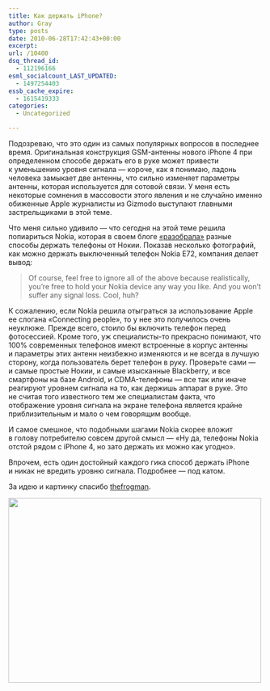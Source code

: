 ```yaml
---
title: Как держать iPhone?
author: Gray
type: posts
date: 2010-06-28T17:42:43+00:00
excerpt:
url: /10400
dsq_thread_id:
  - 112196166
esml_socialcount_LAST_UPDATED:
  - 1497254403
essb_cache_expire:
  - 1615419333
categories:
  - Uncategorized

---
```








Подозреваю, что это один из&nbsp;самых популярных вопросов в&nbsp;последнее время. Оригинальная конструкция GSM-антенны нового iPhone 4&nbsp;при определенном способе держать его в&nbsp;руке может привести к&nbsp;уменьшению уровня сигнала&nbsp;&mdash; короче, как я&nbsp;понимаю, ладонь человека замыкает две антенны, что сильно изменяет параметры антенны, которая используется для сотовой связи. У&nbsp;меня есть некоторые сомнения в&nbsp;массовости этого явления и&nbsp;не&nbsp;случайно именно обиженные Apple журналисты из&nbsp;Gizmodo выступают главными застрельщиками в&nbsp;этой теме.

Что меня сильно удивило&nbsp;&mdash; что сегодня на&nbsp;этой теме решила попиариться Nokia, которая в&nbsp;своем блоге <a href="http://conversations.nokia.com/2010/06/28/how-do-you-hold-your-nokia/" target="_blank">&laquo;разобрала&raquo;</a> разные способы держать телефоны от&nbsp;Нокии. Показав несколько фотографий, как можно держать выключенный телефон Nokia E72, компания делает вывод:

> Of&nbsp;course, feel free to&nbsp;ignore all of&nbsp;the above because realistically, you&rsquo;re free to&nbsp;hold your Nokia device any way you like. And you won&rsquo;t suffer any signal loss. Cool, huh?

К&nbsp;сожалению, если Nokia решила отыграться за&nbsp;использование Apple ее&nbsp;слогана &laquo;Connecting people&raquo;, то&nbsp;у&nbsp;нее это получилось очень неуклюже. Прежде всего, стоило&nbsp;бы включить телефон перед фотосессией. Кроме того, уж&nbsp;специалисты-то прекрасно понимают, что 100% современных телефонов имеют встроенные в&nbsp;корпус антенны и&nbsp;параметры этих антенн неизбежно изменяются и&nbsp;не&nbsp;всегда в&nbsp;лучшую сторону, когда пользователь берет телефон в&nbsp;руку. Проверьте сами&nbsp;&mdash; и&nbsp;самые простые Нокии, и&nbsp;самые изысканные Blackberry, и&nbsp;все смартфоны на&nbsp;базе Android, и&nbsp;CDMA-телефоны&nbsp;&mdash; все так или иначе реагируют уровнем сигнала на&nbsp;то, как держишь аппарат в&nbsp;руке. Это не&nbsp;считая того известного тем&nbsp;же специалистам факта, что отображение уровня сигнала на&nbsp;экране телефона является крайне приблизительным и&nbsp;мало о&nbsp;чем говорящим вообще.

И&nbsp;самое смешное, что подобными шагами Nokia скорее вложит в&nbsp;голову потребителю совсем другой смысл&nbsp;&mdash; &laquo;Ну&nbsp;да, телефоны Nokia отстой рядом с&nbsp;iPhone&nbsp;4, но&nbsp;зато держать их&nbsp;можно как угодно&raquo;.

Впрочем, есть один достойный каждого гика способ держать iPhone и&nbsp;никак не&nbsp;вредить уровню сигнала. Подробнее&nbsp;&mdash; под катом.

За&nbsp;идею и&nbsp;картинку спасибо <a href="http://thefrogman.me/post/734696617/yoda-gets-great-reception" target="_blank">thefrogman</a>.

<img src="https://i2.wp.com/forumimg.net/blog/tumblr_l4kra7IyPu1qzrlhgo1_500.png?resize=500%2C366" width="500" height="366" data-recalc-dims="1" />